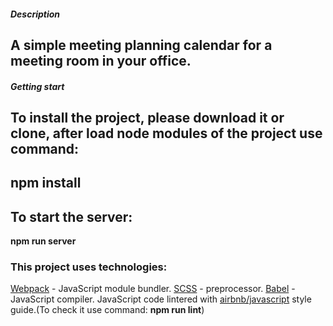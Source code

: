 ##### Description 
A simple meeting planning calendar for a meeting room in your office.
--
##### Getting start
To install the project, please download it or clone, after load node modules of the project use command:
-

npm install
-
To start the server: 
-
**npm run server**

### This project uses technologies:
[Webpack](https://webpack.js.org/) - JavaScript module bundler.
[SCSS](https://sass-lang.com/) - preprocessor.
[Babel](https://babeljs.io/) - JavaScript compiler.
JavaScript code lintered with [airbnb/javascript](https://github.com/airbnb/javascript) style guide.(To check it use command: **npm run lint**)
